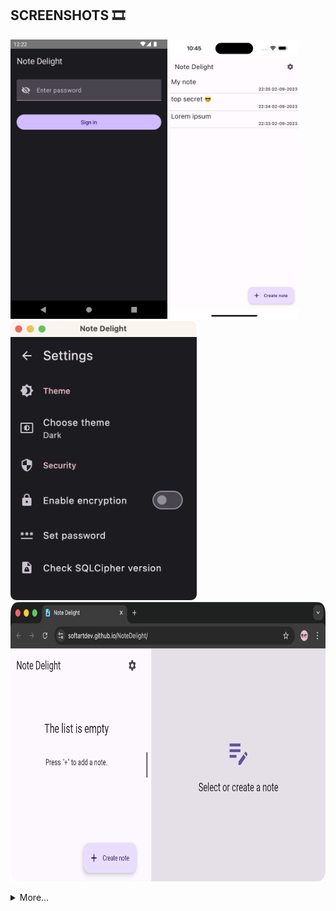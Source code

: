 ## SCREENSHOTS 🎞️

<img src="android/dark/1.png" height="447"> <img src="ios/light/5.png" height="447"> <img src="desktop/dark/6.png" height="447">
<img src="docs/screenshoots/web/light/0.png" height="447">
<details>
    <summary>More…</summary>
    <p><img src="docs/screenshoots/web/dark/0.png" height="447"></p>
    <p><img src="android/dark/1.png" height="447"> <img src="ios/dark/1.png" height="447"> <img src="desktop/dark/1.png" height="447"></p>
    <p><img src="android/light/1.png" height="447"> <img src="ios/light/1.png" height="447"> <img src="desktop/light/1.png" height="447"></p>
    <p><img src="android/dark/2.png" height="447"> <img src="ios/dark/2.png" height="447"> <img src="desktop/dark/2.png" height="447"></p>
    <p><img src="android/light/2.png" height="447"> <img src="ios/light/2.png" height="447"> <img src="desktop/light/2.png" height="447"></p>
    <p><img src="android/dark/3.png" height="447"> <img src="ios/dark/3.png" height="447"> <img src="desktop/dark/3.png" height="447"></p>
    <p><img src="android/light/3.png" height="447"> <img src="ios/light/3.png" height="447"> <img src="desktop/light/3.png" height="447"></p>
    <p><img src="android/dark/4.png" height="447"> <img src="ios/dark/4.png" height="447"> <img src="desktop/dark/4.png" height="447"></p>
    <p><img src="android/light/4.png" height="447"> <img src="ios/light/4.png" height="447"> <img src="desktop/light/4.png" height="447"></p>
    <p><img src="android/dark/5.png" height="447"> <img src="ios/dark/5.png" height="447"> <img src="desktop/dark/5.png" height="447"></p>
    <p><img src="android/light/5.png" height="447"> <img src="ios/light/5.png" height="447"> <img src="desktop/light/5.png" height="447"></p>
    <p><img src="android/dark/6.png" height="447"> <img src="ios/dark/6.png" height="447"> <img src="desktop/dark/6.png" height="447"></p>
    <p><img src="android/light/6.png" height="447"> <img src="ios/light/6.png" height="447"> <img src="desktop/light/6.png" height="447"></p>
    <p><img src="android/dark/7.png" height="447"> <img src="ios/dark/7.png" height="447"> <img src="desktop/dark/7.png" height="447"></p>
    <p><img src="android/light/7.png" height="447"> <img src="ios/light/7.png" height="447"> <img src="desktop/light/7.png" height="447"></p>
    <p><img src="android/dark/8.png" height="447"> <img src="ios/dark/8.png" height="447"> <img src="desktop/dark/8.png" height="447"></p>
    <p><img src="android/light/8.png" height="447"> <img src="ios/light/8.png" height="447"> <img src="desktop/light/8.png" height="447"></p>
</details>
